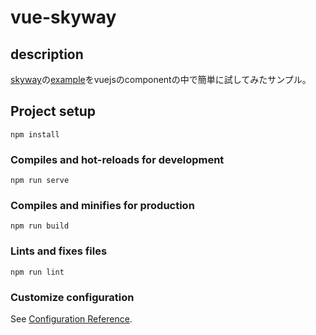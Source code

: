 # vue-skyway

## description

[skyway](https://webrtc.ecl.ntt.com/)の[example](https://webrtc.ecl.ntt.com/)をvuejsのcomponentの中で簡単に試してみたサンプル。


## Project setup
```
npm install
```

### Compiles and hot-reloads for development
```
npm run serve
```

### Compiles and minifies for production
```
npm run build
```

### Lints and fixes files
```
npm run lint
```

### Customize configuration
See [Configuration Reference](https://cli.vuejs.org/config/).
